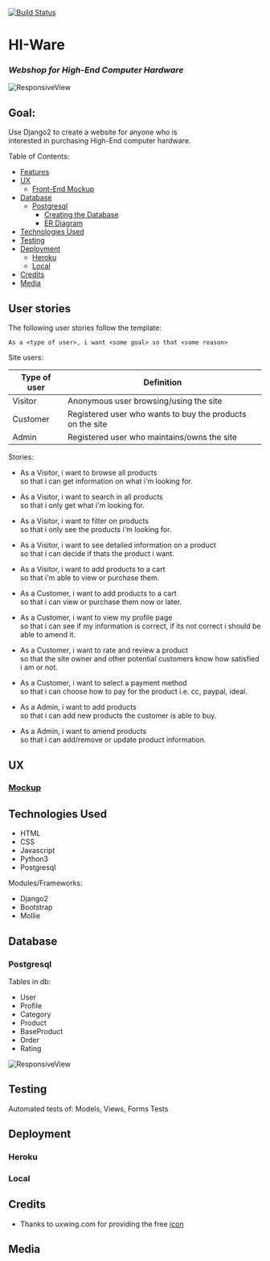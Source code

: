 [![Build Status](https://travis-ci.org/wickyakloe/HI-Ware.svg?branch=master)](https://travis-ci.org/wickyakloe/HI-Ware)

# HI-Ware
### <i>Webshop for High-End Computer Hardware</i>

![ResponsiveView](https://link.to.mobile.web.preview.image "Mobile and Desktop preview")

## Goal:
Use Django2 to create a website for anyone who is<br>
interested in purchasing High-End computer hardware.

Table of Contents:

- [Features](#features)
- [UX](#ux)
  - [Front-End Mockup](#front-end-mockup)
- [Database](#database)
  - [Postgresql](#mongodb)
    - [Creating the Database](#creating-the-database)
    - [ER Diagram](#er-diagram)
- [Technologies Used](#technologies-used)
- [Testing](#testing)
- [Deployment](#deployment)
  - [Heroku](#heroku)
  - [Local](#local-deployment)
- [Credits](#credits)
- [Media](#media)

## User stories

The following user stories follow the template:<br>

```userstory
As a <type of user>, i want <some goal> so that <some reason>
```

Site users:

| Type of user  | Definition |
| ------------- | ---------- |
|Visitor        | Anonymous user browsing/using the site |
|Customer       | Registered user who wants to buy the products on the site |
|Admin          | Registered user who maintains/owns the site  |


Stories:

- As a Visitor, i want to browse all products<br>
so that i can get information on what i'm looking for.

- As a Visitor, i want to search in all products<br>
so that i only get what i'm looking for.

- As a Visitor, i want to filter on products<br>
so that i only see the products i'm looking for.

- As a Visitor, i want to see detailed information on a product<br>
so that i can decide if thats the product i want.

- As a Visitor, i want to add products to a cart<br>
so that i'm able to view or purchase them.

- As a Customer, i want to add products to a cart<br>
so that i can view or purchase them now or later.

- As a Customer, i want to view my profile page <br>
so that i can see if my information is correct, if its not correct
i should be able to amend it.

- As a Customer, i want to rate and review a product<br>
so that the site owner and other potential customers know how satisfied i am
or not.

- As a Customer, i want to select a payment method<br>
so that i can choose how to pay for the product i.e. cc, paypal, ideal.

- As a Admin, i want to add products<br>
so that i can add new products the customer is able to buy.

- As a Admin, i want to amend products<br>
so that i can add/remove or update product information.

## UX

### [Mockup](https://wickyakloe.github.io/HI-Ware/assets/mockup/)

## Technologies Used

- HTML
- CSS
- Javascript
- Python3
- Postgresql

Modules/Frameworks:

- Django2
- Bootstrap
- Mollie

## Database
### Postgresql

Tables in db:
- User
- Profile
- Category
- Product
- BaseProduct
- Order
- Rating


![ResponsiveView](https://raw.githubusercontent.com/wickyakloe/HI-Ware/Dev/ERM/assets/hiware_erm.png "HI-Ware Database ERM")


## Testing

Automated tests of:
Models, Views, Forms Tests

## Deployment

### Heroku

### Local

## Credits
- Thanks to uxwing.com for providing the free [icon](https://uxwing.com/microchip-icon/)
## Media